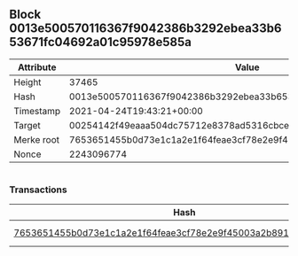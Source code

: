 ## Block 0013e500570116367f9042386b3292ebea33b653671fc04692a01c95978e585a

Attribute | Value
--- | ---
Height | 37465
Hash | 0013e500570116367f9042386b3292ebea33b653671fc04692a01c95978e585a
Timestamp | 2021-04-24T19:43:21+00:00
Target | 00254142f49eaaa504dc75712e8378ad5316cbcead634704b3734b6271167cc4
Merke root | 7653651455b0d73e1c1a2e1f64feae3cf78e2e9f45003a2b891c7f5fb1d4eeea
Nonce | 2243096774

```

```

### Transactions

Hash | Amount
--- | ---
[7653651455b0d73e1c1a2e1f64feae3cf78e2e9f45003a2b891c7f5fb1d4eeea](7653651455b0d73e1c1a2e1f64feae3cf78e2e9f45003a2b891c7f5fb1d4eeea.md) | 10.00000000 SKEPTI 
